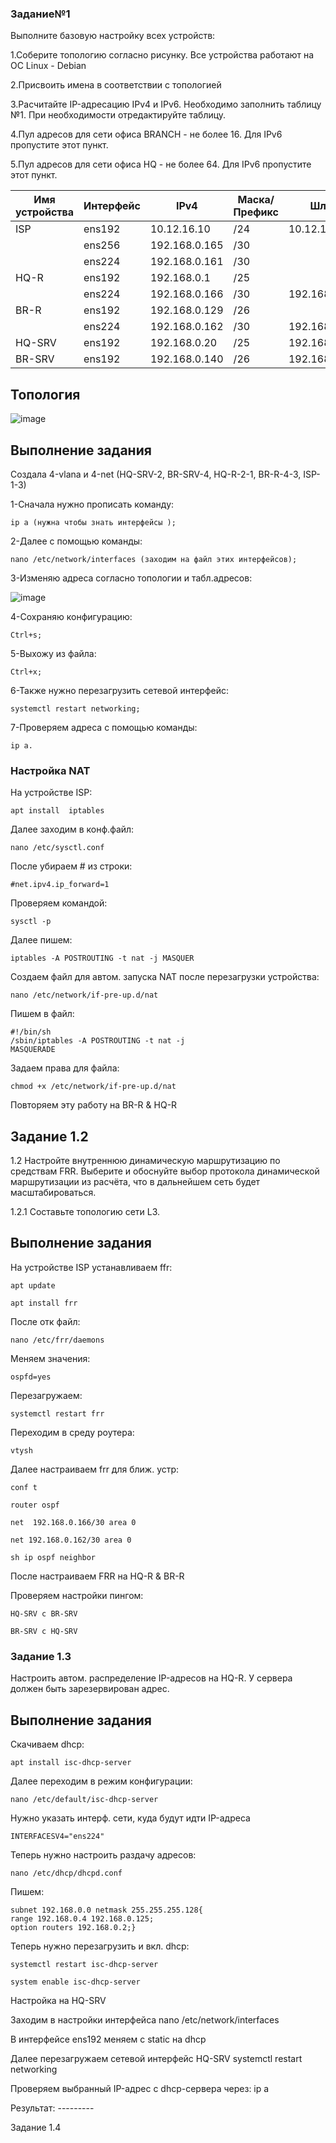 ### Задание№1

Выполните базовую настройку всех устройств:

1.Соберите топологию согласно рисунку. Все устройства работают на OC Linux - Debian 

2.Присвоить имена в соответствии с топологией

3.Расчитайте IP-адресацию IPv4 и IPv6. Необходимо заполнить таблицу №1. При необходимости отредактируйте таблицу.

4.Пул адресов для сети офиса BRANCH - не более 16. Для IPv6 пропустите этот пункт.

5.Пул адресов для сети офиса HQ - не более 64. Для IPv6 пропустите этот пункт.

|Имя устройства| Интерфейс | IPv4        | Маска/ Префикс|  Шлюз       |
|--------------|-----------|-------------|---------------|-------------|
| ISP          | ens192    |10.12.16.10  | /24           |10.12.16.254 |
|              | ens256    |192.168.0.165| /30           |             |
|              | ens224    |192.168.0.161| /30           |             |
| HQ-R         | ens192    |192.168.0.1  | /25           |             |
|              | ens224    |192.168.0.166| /30           |192.168.0.165|
| BR-R         | ens192    |192.168.0.129| /26           |             |
|              | ens224    |192.168.0.162| /30           |192.168.0.161|
| HQ-SRV       | ens192    |192.168.0.20 | /25           |192.168.0.1  |
| BR-SRV       | ens192    |192.168.0.140| /26           |192.168.0.129|

## Топология

![image](https://github.com/Julia666666666666666666/demo2024/assets/148867585/c9672a0b-8f42-4796-b03a-9a32f251e2fa)


Выполнение задания 
--------------------------------------------------------------------------
Создала 4-vlana и 4-net (HQ-SRV-2, BR-SRV-4, HQ-R-2-1,  BR-R-4-3, ISP-1-3)

1-Сначала нужно прописать команду:

```
ip a (нужна чтобы знать интерфейсы );
```
2-Далее с помощью команды: 
```
nano /etc/network/interfaces (заходим на файл этих интерфейсов);
```
3-Изменяю адреса согласно топологии и табл.адресов:

![image](https://github.com/Julia666666666666666666/demo2024/assets/148867585/8ea5452f-ecae-4729-8019-e487786bae4a)


4-Сохраняю конфигурацию: 
```
Ctrl+s;
```
5-Выхожу из файла: 
```
Ctrl+x;
```
6-Также нужно перезагрузить сетевой интерфейс: 
```
systemctl restart networking;
```
7-Проверяем адреса с помощью команды: 
```
ip a.
```
### Настройка NAT

На устройстве  ISP:
```
apt install  iptables
```
Далее заходим в конф.файл:
```
nano /etc/sysctl.conf
```
После убираем # из строки:
```
#net.ipv4.ip_forward=1
```
Проверяем командой:
```
sysctl -p
```
Далее пишем:
```
iptables -A POSTROUTING -t nat -j MASQUER
```
Создаем файл для автом. запуска NAT после перезагрузки устройства:
```
nano /etc/network/if-pre-up.d/nat
```
Пишем в файл: 
```
#!/bin/sh
/sbin/iptables -A POSTROUTING -t nat -j
MASQUERADE
```
Задаем права для файла:
```
chmod +x /etc/network/if-pre-up.d/nat
```
Повторяем эту работу на BR-R & HQ-R

## Задание 1.2

1.2 Настройте внутреннюю динамическую маршрутизацию по средствам FRR. Выберите и обоснуйте выбор протокола динамической маршрутизации из расчёта, что в дальнейшем сеть будет масштабироваться.

1.2.1 Составьте топологию сети L3.
## Выполнение задания 

На устройстве ISP устанавливаем ffr:  
```
apt update 

apt install frr
```
После отк файл: 
```
nano /etc/frr/daemons
```
Меняем значения: 
```
ospfd=yes 
```
Перезагружаем: 
```
systemctl restart frr
```
Переходим в среду роутера:
```
vtysh
```
Далее настраиваем frr для ближ. устр:
```
conf t

router ospf 

net  192.168.0.166/30 area 0

net 192.168.0.162/30 area 0

sh ip ospf neighbor
```
После настраиваем  FRR на HQ-R & BR-R

Проверяем настройки пингом:
```
HQ-SRV c BR-SRV

BR-SRV c HQ-SRV
```
### Задание 1.3
Настроить автом. распределение IP-адресов на HQ-R. У сервера должен быть зарезервирован адрес.
## Выполнение задания

Скачиваем dhcp:
```
apt install isc-dhcp-server
```
Далее переходим в режим конфигурации:
```
nano /etc/default/isc-dhcp-server
```
Нужно указать интерф. сети, куда будут идти IP-адреса
```
INTERFACESV4="ens224"
```
Теперь нужно настроить раздачу адресов:
```
nano /etc/dhcp/dhcpd.conf
```
Пишем:
```
subnet 192.168.0.0 netmask 255.255.255.128{
range 192.168.0.4 192.168.0.125;
option routers 192.168.0.2;}
```
Теперь нужно перезагрузить и вкл. dhcp:
```
systemctl restart isc-dhcp-server

system enable isc-dhcp-server
```
Настройка на HQ-SRV

Заходим в настройки интерфейса    nano /etc/network/interfaces

В интерфейсе ens192 меняем с static на dhcp

Далее перезагружаем сетевой интерфейс HQ-SRV  systemctl restart networking 

Проверяем выбранный IP-адрес с dhcp-сервера через: ip a

Результат: ---------

Задание 1.4



